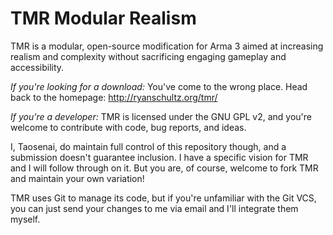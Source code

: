 TMR Modular Realism
===

TMR is a modular, open-source modification for Arma 3 aimed at increasing realism and complexity without sacrificing engaging gameplay and accessibility.

_If you're looking for a download:_
You've come to the wrong place. Head back to the homepage:
http://ryanschultz.org/tmr/

_If you're a developer:_
TMR is licensed under the GNU GPL v2, and you're welcome to contribute with code, bug reports, and ideas.

I, Taosenai, do maintain full control of this repository though, and a submission doesn't guarantee inclusion. I have a specific vision for TMR and I will follow through on it. But you are, of course, welcome to fork TMR and maintain your own variation!

TMR uses Git to manage its code, but if you're unfamiliar with the Git VCS, you can just send your changes to me via email and I'll integrate them myself.

